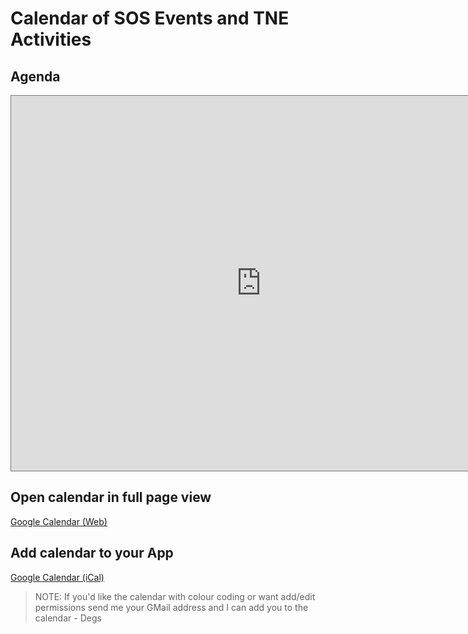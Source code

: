 # Calendar of SOS Events and TNE Activities

## Agenda
<div><iframe src="https://calendar.google.com/calendar/embed?height=600&amp;wkst=2&amp;bgcolor=%23ffffff&amp;ctz=UTC&amp;src=dDFmNXJyMTdldml1cHRkZGpkNWk4a3JpNnNAZ3JvdXAuY2FsZW5kYXIuZ29vZ2xlLmNvbQ&amp;color=%23EF6C00&amp;hl=en_GB&amp;mode=AGENDA" style="border:solid 1px #777" width="800" height="600" frameborder="0" scrolling="no"></iframe></div>

## Open calendar in full page view
[Google Calendar (Web)](https://calendar.google.com/calendar/embed?src=t1f5rr17eviuptddjd5i8kri6s%40group.calendar.google.com)

## Add calendar to your App
[Google Calendar (iCal)](https://calendar.google.com/calendar/ical/t1f5rr17eviuptddjd5i8kri6s%40group.calendar.google.com/public/basic.ics)

> NOTE: If you'd like the calendar with colour coding or want add/edit permissions send me your GMail address and I can add you to the calendar - Degs